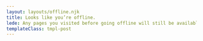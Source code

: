 ```yaml
---
layout: layouts/offline.njk
title: Looks like you’re offline.
lede: Any pages you visited before going offline will still be available, though.
templateClass: tmpl-post
---
```


